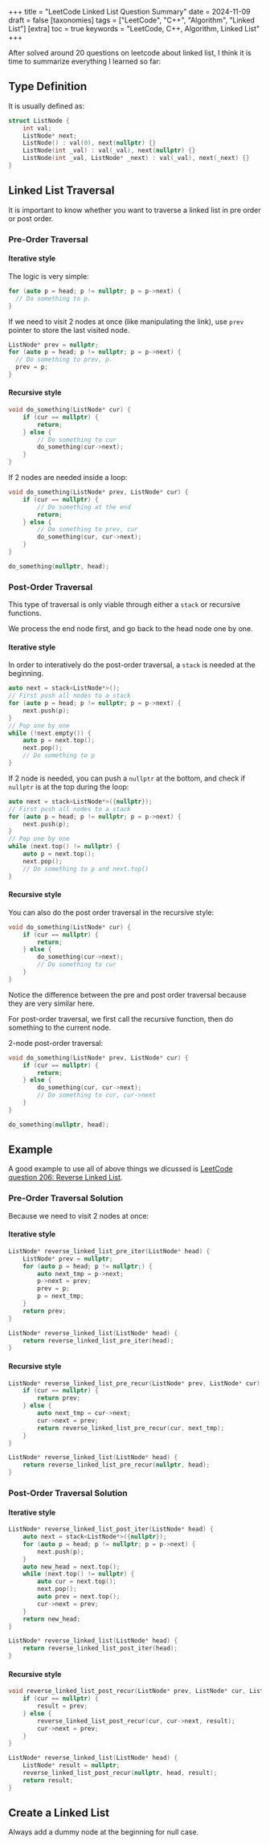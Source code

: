 +++
title = "LeetCode Linked List Question Summary"
date = 2024-11-09
draft = false
[taxonomies]
  tags = ["LeetCode", "C++", "Algorithm", "Linked List"]
[extra]
  toc = true
	keywords = "LeetCode, C++, Algorithm, Linked List"
+++

After solved around 20 questions on leetcode about linked list, I think it is time to summarize everything I learned so far:

## Type Definition

It is usually defined as:

```cpp
struct ListNode {
    int val;
    ListNode* next;
    ListNode() : val(0), next(nullptr) {}
    ListNode(int _val) : val(_val), next(nullptr) {}
    ListNode(int _val, ListNode* _next) : val(_val), next(_next) {}
}
```

## Linked List Traversal

It is important to know whether you want to traverse a linked list in pre order or post order.

### Pre-Order Traversal

#### Iterative style

The logic is very simple:

```cpp
for (auto p = head; p != nullptr; p = p->next) {
  // Do something to p.
}
```

If we need to visit 2 nodes at once (like manipulating the link), use `prev` pointer to store the last visited node.

```cpp
ListNode* prev = nullptr;
for (auto p = head; p != nullptr; p = p->next) {
  // Do something to prev, p.
  prev = p;
}
```

#### Recursive style

```cpp
void do_something(ListNode* cur) {
    if (cur == nullptr) {
        return;
    } else {
        // Do something to cur
        do_something(cur->next);
    }
}
```

If 2 nodes are needed inside a loop:

```cpp
void do_something(ListNode* prev, ListNode* cur) {
    if (cur == nullptr) {
        // Do something at the end
        return;
    } else {
        // Do something to prev, cur
        do_something(cur, cur->next);
    }
}

do_something(nullptr, head);
```

### Post-Order Traversal

This type of traversal is only viable through either a `stack` or recursive functions.

We process the end node first, and go back to the head node one by one.

#### Iterative style

In order to interatively do the post-order traversal, a `stack` is needed at the beginning.

```cpp
auto next = stack<ListNode*>();
// First push all nodes to a stack
for (auto p = head; p != nullptr; p = p->next) {
    next.push(p);
}
// Pop one by one
while (!next.empty()) {
    auto p = next.top();
    next.pop();
    // Do something to p
}
```

If 2 node is needed, you can push a `nullptr` at the bottom, and check if `nullptr` is at the top during the loop:

```cpp
auto next = stack<ListNode*>({nullptr});
// First push all nodes to a stack
for (auto p = head; p != nullptr; p = p->next) {
    next.push(p);
}
// Pop one by one
while (next.top() != nullptr) {
    auto p = next.top();
    next.pop();
    // Do something to p and next.top()
}
```

#### Recursive style

You can also do the post order traversal in the recursive style:

```cpp
void do_something(ListNode* cur) {
    if (cur == nullptr) {
        return;
    } else {
        do_something(cur->next);
        // Do something to cur
    }
}
```

Notice the difference between the pre and post order traversal because they are very similar here.

For post-order traversal, we first call the recursive function, then do something to the current node.

2-node post-order traversal:

```cpp
void do_something(ListNode* prev, ListNode* cur) {
    if (cur == nullptr) {
        return;
    } else {
        do_something(cur, cur->next);
        // Do something to cur, cur->next
    }
}

do_something(nullptr, head);
```

## Example

A good example to use all of above things we dicussed is [LeetCode question 206: Reverse Linked List](https://leetcode.com/problems/reverse-linked-list/).

### Pre-Order Traversal Solution

Because we need to visit 2 nodes at once:

#### Iterative style

```cpp
ListNode* reverse_linked_list_pre_iter(ListNode* head) {
    ListNode* prev = nullptr;
    for (auto p = head; p != nullptr;) {
        auto next_tmp = p->next;
        p->next = prev;
        prev = p;
        p = next_tmp;
    }
    return prev;
}

ListNode* reverse_linked_list(ListNode* head) {
    return reverse_linked_list_pre_iter(head);
}
```

#### Recursive style

```cpp
ListNode* reverse_linked_list_pre_recur(ListNode* prev, ListNode* cur) {
    if (cur == nullptr) {
        return prev;
    } else {
        auto next_tmp = cur->next;
        cur->next = prev;
        return reverse_linked_list_pre_recur(cur, next_tmp);
    }
}

ListNode* reverse_linked_list(ListNode* head) {
    return reverse_linked_list_pre_recur(nullptr, head);
}
```

### Post-Order Traversal Solution

#### Iterative style

```cpp
ListNode* reverse_linked_list_post_iter(ListNode* head) {
    auto next = stack<ListNode*>({nullptr});
    for (auto p = head; p != nullptr; p = p->next) {
        next.push(p);
    }
    auto new_head = next.top();
    while (next.top() != nullptr) {
        auto cur = next.top();
        next.pop();
        auto prev = next.top();
        cur->next = prev;
    }
    return new_head;
}

ListNode* reverse_linked_list(ListNode* head) {
    return reverse_linked_list_post_iter(head);
}
```

#### Recursive style

```cpp
void reverse_linked_list_post_recur(ListNode* prev, ListNode* cur, ListNode*& result) {
    if (cur == nullptr) {
        result = prev;
    } else {
        reverse_linked_list_post_recur(cur, cur->next, result);
        cur->next = prev;
    }
}

ListNode* reverse_linked_list(ListNode* head) {
    ListNode* result = nullptr;
    reverse_linked_list_post_recur(nullptr, head, result);
    return result;
}
``` 

## Create a Linked List

Always add a dummy node at the beginning for null case.